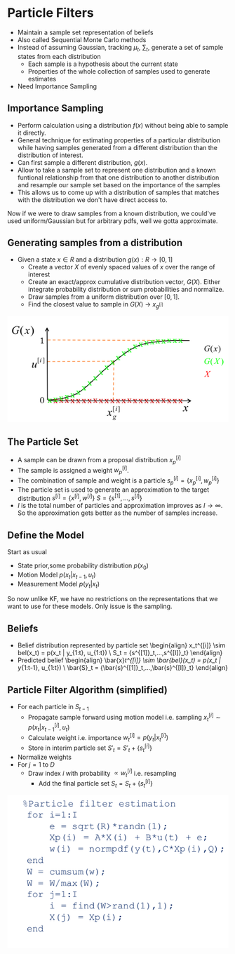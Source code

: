 # Particle Filters

- Maintain a sample set representation of beliefs
- Also called Sequential Monte Carlo methods
- Instead of assuming Gaussian, tracking $\mu_t$, $\sum_t$, generate a set of sample states from each distribution
    - Each sample is a hypothesis about the current state
    - Properties of the whole collection of samples used to generate estimates
- Need Importance Sampling

## Importance Sampling
- Perform calculation using a distribution $f(x)$ without being able to sample it directly.
- General technique for estimating properties of a particular distribution while having samples generated from a different distribution than the distribution of interest.
- Can first sample a different distribution, $g(x)$.
- Allow to take a sample set to represent one distribution and a known funtional relationship from that one distribution to another distribution and resample our sample set based on the importance of the samples
- This allows us to come up with a distribution of samples that matches with the distribution we don't have direct access to.

Now if we were to draw samples from a known distribution, we could've used uniform/Gaussian but for arbitrary pdfs, well we gotta approximate.

## Generating samples from a distribution
- Given a state $x \in R$ and a distribution $g(x):R \rightarrow [0,1]$
    - Create a vector $X$ of evenly spaced values of $x$ over the range of interest
    - Create an exact/approx cumulative distribution vector, $G(X)$. Either integrate probability distribution or sum probabilities and normalize.
    - Draw samples from a uniform distribution over $[0,1]$.
    - Find the closest value to sample in $G(X)$ -> $x_{g^{[i]}}$

![Sampling](../images/sampling.png)


## The Particle Set
- A sample can be drawn from a proposal distribution $x_p^{[i]}$
- The sample is assigned a weight   $w_p^{[i]}$.
- The combination of sample and weight is a particle $s^{[i]}_p = \{x_p^{[i]}, w_p^{[i]}\}$
- The particle set is used to generate an approximation to the target distribution  $s^{[i]} = \{x^{[i]}, w^{[i]}\}$ $S =\{s^{[1]},...,s^{[I]}\}$
- $I$ is the total number of particles and approximation improves as $I \rightarrow \infty$. So the approximation gets better as the number of samples increase.

## Define the Model
Start as usual
- State prior,some probability distribution   $p(x_0)$
- Motion Model  $p(x_t | x_{t-1}, u_t)$
- Measurement Model $p(y_t | x_t)$

So now unlike KF, we have no restrictions on the representations that we want to use for these models. Only issue is the sampling.

## Beliefs
- Belief distribution represented by particle set
\begin{align}
    x_t^{[i]} \sim bel(x_t) = p(x_t | y_{1:t}, u_{1:t}) \\
    S_t = \{s^{[1]}_t,...,s^{[I]}_t\}
\end{align}
- Predicted belief
\begin{align}
    \bar{x}_t^{[i]} \sim \bar{bel}(x_t) = p(x_t | y_{1:t-1}, u_{1:t}) \\
    \bar{S}_t = \{\bar{s}^{[1]}_t,...,\bar{s}^{[I]}_t\}
\end{align}

## Particle Filter Algorithm (simplified)
- For each particle in $S_{t-1}$
    - Propagate sample forward using motion model i.e. sampling $x^{[i]}_t \sim p(x_t | x^{[i]}_{t-1}, u_t)$
    - Calculate weight i.e. importance  $w^{[i]}_t = p(y_t | x^{[i]}_t)$
    - Store in interim particle set $S'_t = S'_t + \{s^{[i]}_t\}$
- Normalize weights
- For $j=1$ to $D$
    - Draw index $i$ with probability $\propto w^{[i]}_t$  i.e. resampling
        - Add the final particle set    $S_t = S_t + \{s^{[i]}_t\}$

![Sampling](../images/particle-filter-code.png)
